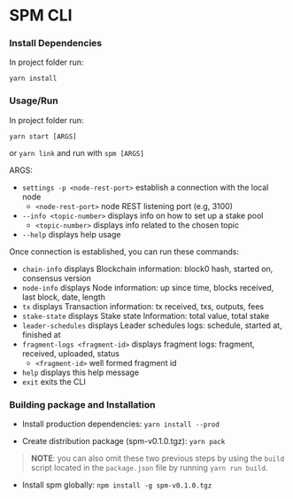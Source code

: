 # SPM CLI

### Install Dependencies

In project folder run:
```console
yarn install
```

### Usage/Run

In project folder run:
```console
yarn start [ARGS]
```

or `yarn link` and run with `spm [ARGS]`

ARGS:
  * `settings -p <node-rest-port>` establish a connection with the local node
    * `<node-rest-port>` node REST listening port (e.g, 3100)
  * `--info <topic-number>` displays info on how to set up a stake pool
    * `<topic-number>` displays info related to the chosen topic
  * `--help` displays help usage

Once connection is established, you can run these commands:
  * `chain-info` displays Blockchain information: block0 hash, started on, consensus version
  * `node-info` displays Node information: up since time, blocks received, last block, date, length
  * `tx` displays Transaction information: tx received, txs, outputs, fees
  * `stake-state` displays Stake state Information: total value, total stake
  * `leader-schedules` displays Leader schedules logs: schedule, started at, finished at
  * `fragment-logs <fragment-id>` displays fragment logs: fragment, received, uploaded, status
      * `<fragment-id>` well formed fragment id
  * `help` displays this help message
  * `exit` exits the CLI

### Building package and Installation

* Install production dependencies: `yarn install --prod`

* Create distribution package (spm-v0.1.0.tgz): `yarn pack`

> **NOTE**: you can also omit these two previous steps by using the `build` script located in the `package.json` file by running `yarn run build`.

* Install spm globally: `npm install -g spm-v0.1.0.tgz`